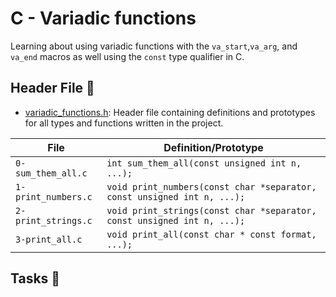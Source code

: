 # C - Variadic functions

Learning about using variadic functions with the `va_start`,`va_arg`, and `va_end` macros as well using  the `const` type qualifier in C.

## Header File :file_folder:

- [variadic_functions.h](./variadic_functions.h): Header file containing definitions and
  prototypes for all types and functions written in the project.

| File                | Definition/Prototype                                                    |
| ------------------- | ----------------------------------------------------------------------- |
| `0-sum_them_all.c`  | `int sum_them_all(const unsigned int n, ...);`                          |
| `1-print_numbers.c` | `void print_numbers(const char *separator, const unsigned int n, ...);` |
| `2-print_strings.c` | `void print_strings(const char *separator, const unsigned int n, ...);` |
| `3-print_all.c`     | `void print_all(const char * const format, ...);`                      
## Tasks :page_with_curl:

